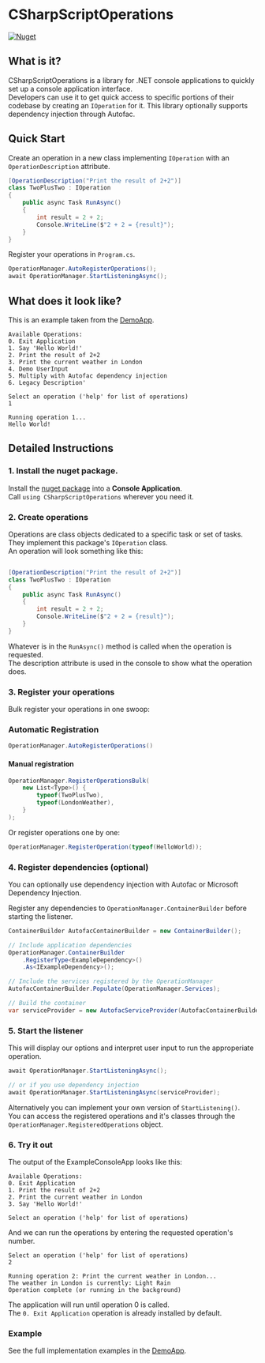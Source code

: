 # CSharpScriptOperations

[![Nuget](https://img.shields.io/nuget/v/CSharpScriptOperations?style=for-the-badge "Nuget")](https://www.nuget.org/packages/CSharpScriptOperations)

## What is it?
CSharpScriptOperations is a library for .NET console applications to quickly set up a console application interface.  
Developers can use it to get quick access to specific portions of their codebase by creating an `IOperation` for it.
This library optionally supports dependency injection through Autofac.

## Quick Start
Create an operation in a new class implementing `IOperation` with an `OperationDescription` attribute.
```csharp
[OperationDescription("Print the result of 2+2")]
class TwoPlusTwo : IOperation
{
    public async Task RunAsync()
    {
        int result = 2 + 2;
        Console.WriteLine($"2 + 2 = {result}");
    }
}
```
Register your operations in `Program.cs`.
```csharp
OperationManager.AutoRegisterOperations();
await OperationManager.StartListeningAsync();
```

## What does it look like?
This is an example taken from the [DemoApp](https://github.com/NotCoffee418/CSharpScriptOperations/blob/main/DemoApp).
```
Available Operations:
0. Exit Application
1. Say 'Hello World!'
2. Print the result of 2+2
3. Print the current weather in London
4. Demo UserInput
5. Multiply with Autofac dependency injection
6. Legacy Description'

Select an operation ('help' for list of operations)
1

Running operation 1...
Hello World!
```

## Detailed Instructions
### 1. Install the nuget package.
Install the  [nuget package](https://www.nuget.org/packages/CSharpScriptOperations/) into a **Console Application**.  
Call `using CSharpScriptOperations` wherever you need it.

### 2. Create operations
Operations are class objects dedicated to a specific task or set of tasks. They implement this package's `IOperation` class.  
An operation will look something like this:
```csharp

[OperationDescription("Print the result of 2+2")]
class TwoPlusTwo : IOperation
{
    public async Task RunAsync()
    {
        int result = 2 + 2;
        Console.WriteLine($"2 + 2 = {result}");
    }
}
```
Whatever is in the `RunAsync()` method is called when the operation is requested.  
The description attribute is used in the console to show what the operation does.

### 3. Register your operations
Bulk register your operations in one swoop:

### Automatic Registration
```csharp
OperationManager.AutoRegisterOperations()
```

#### Manual registration
```csharp
OperationManager.RegisterOperationsBulk(
    new List<Type>() {
        typeof(TwoPlusTwo),
        typeof(LondonWeather),
    }
);
```

Or register operations one by one:
```csharp
OperationManager.RegisterOperation(typeof(HelloWorld));
```

### 4. Register dependencies (optional)
You can optionally use dependency injection with Autofac or Microsoft Dependency Injection.


Register any dependencies to `OperationManager.ContainerBuilder` before starting the listener.
```csharp
ContainerBuilder AutofacContainerBuilder = new ContainerBuilder();

// Include application dependencies
OperationManager.ContainerBuilder
    .RegisterType<ExampleDependency>()
    .As<IExampleDependency>();

// Include the services registered by the OperationManager
AutofacContainerBuilder.Populate(OperationManager.Services);

// Build the container
var serviceProvider = new AutofacServiceProvider(AutofacContainerBuilder.Build());
```

### 5. Start the listener
This will display our options and interpret user input to run the approperiate operation.
```csharp
await OperationManager.StartListeningAsync();

// or if you use dependency injection
await OperationManager.StartListeningAsync(serviceProvider);
```
Alternatively you can implement your own version of `StartListening()`.  
You can access the registered operations and it's classes through the
`OperationManager.RegisteredOperations` object.

### 6. Try it out
The output of the ExampleConsoleApp looks like this:
```
Available Operations:
0. Exit Application
1. Print the result of 2+2
2. Print the current weather in London
3. Say 'Hello World!'

Select an operation ('help' for list of operations)
```
And we can run the operations by entering the requested operation's number.
```
Select an operation ('help' for list of operations)
2

Running operation 2: Print the current weather in London...
The weather in London is currently: Light Rain
Operation complete (or running in the background)
```
The application will run until operation 0 is called.  
The `0. Exit Application` operation is already installed by default.

### Example

See the full implementation examples in the [DemoApp](https://github.com/NotCoffee418/CSharpScriptOperations/blob/main/DemoApp).